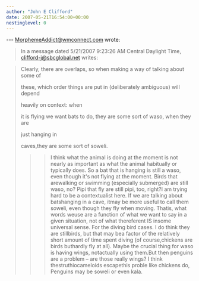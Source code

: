 ```yaml
---
author: "John E Clifford"
date: 2007-05-21T16:54:00+00:00
nestinglevel: 0
---
```

\---
 [MorphemeAddict@wmconnect.com](mailto://MorphemeAddict@wmconnect.com) wrote:

> In a message dated 5/21/2007 9:23:26 AM Central Daylight Time,
> [clifford-j@sbcglobal.net](mailto://clifford-j@sbcglobal.net) writes:

>>> 
> Clearly, there are overlaps, so when making a way of talking about some of
> 
> these, which order things are put in (deliberately ambiguous) will depend
> 
> heavily on context: when
> 
> it is flying we want bats to do, they are some sort of waso, when they are
> 
> just hanging in
> 
> caves,they are some sort of soweli.
> 
>>> I think what the animal is doing at the moment is not nearly as important as
> what the animal habitually or typically does. So a bat that is hanging is
> still a waso, even though it's not flying at the moment. Birds that arewalking
> or swimming (especially submerged) are still waso, no? Pipi that fly are
> still pipi, too, right?I am trying hard to be a contextualist here. If we are talking about batshanging in a cave, itmay be more useful to call them soweli, even though they fly when moving. Thatis, what words weuse are a function of what we want to say in a given situation, not of what thereferent IS insome universal sense. For the diving bird cases. I do think they are stillbirds, but that may bea factor of the relatively short amount of time spent diving (of course,chickens are birds buthardly fly at all). Maybe the crucial thing for waso is having wings, notactually using them.But then penguins are a problem – are those really wings? I think thestruthiocameloids escapethis proble like chickens do, Penguins may be soweli or even kala.